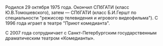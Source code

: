 Родился 29 октября 1975 года. Окончил СПбГАТИ (класс Ю.В.Томошевского), затем — СПбГАТИ (класс Б.И.Гершт по специальности "режиссер телевидения и игрового видеофильма"). С 1996 года играет в театре "Приют комедианта".


С 2007 года сотрудничает с Санкт-Петербургским государственным драматическим театром «Комедианты».
